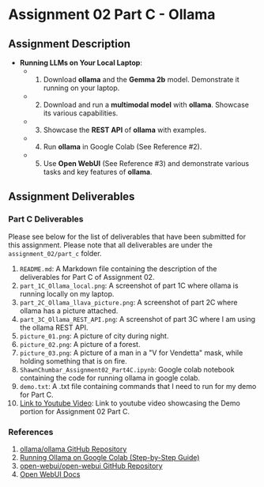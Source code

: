 # Assignment 02 Part C - Ollama

## Assignment Description

- **Running LLMs on Your Local Laptop**:
  - 1. Download **ollama** and the **Gemma 2b** model. Demonstrate it running on your laptop.
  - 2. Download and run a **multimodal model** with **ollama**. Showcase its various capabilities.
  - 3. Showcase the **REST API** of **ollama** with examples.
  - 4. Run **ollama** in Google Colab (See Reference #2).
  - 5. Use **Open WebUI** (See Reference #3) and demonstrate various tasks and key features of **ollama**.

## Assignment Deliverables

### Part C Deliverables

Please see below for the list of deliverables that have been submitted for this assignment. Please note that all deliverables are under the `assignment_02/part_c` folder.

1. `README.md`: A Markdown file containing the description of the deliverables for Part C of Assignment 02.
2. `part_1C_Ollama_local.png`: A screenshot of part 1C where ollama is running locally on my laptop.
3. `part_2C_Ollama_llava_picture.png`: A screenshot of part 2C where ollama has a picture attached.
4. `part_3C_Ollama_REST_API.png`: A screenshot of part 3C where I am using the ollama REST API.
5. `picture_01.png`: A picture of city during night.
6. `picture_02.png`: A picture of a forest.
7. `picture_03.png`: A picture of a man in a "V for Vendetta" mask, while holding something that is on fire.
8. `ShawnChumbar_Assignment02_Part4C.ipynb`: Google colab notebook containing the code for running ollama in google colab.
9. `demo.txt`: A .txt file containing commands that I need to run for my demo for Part C.
10. [Link to Youtube Video](https://youtu.be/JWW2Kd-M6NM): Link to youtube video showcasing the Demo portion for Assignment 02 Part C.

### References

1. [ollama/ollama GitHub Repository](https://github.com/ollama/ollama)
2. [Running Ollama on Google Colab (Step-by-Step Guide)](https://pub.towardsai.net/running-ollama-on-google-colab-free-tier-a-step-by-step-guide-9ef74b1f8f7a)
3. [open-webui/open-webui GitHub Repository](https://github.com/open-webui/open-webui)
4. [Open WebUI Docs](https://docs.openwebui.com/)
